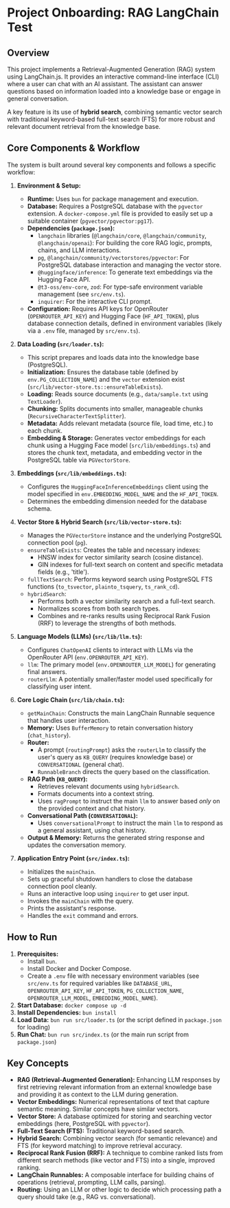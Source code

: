 <!-- filepath: /home/elizielx/Documents/Temporary/rag-langchain-test/ONBOARDING.md -->
# Project Onboarding: RAG LangChain Test

## Overview

This project implements a Retrieval-Augmented Generation (RAG) system using LangChain.js. It provides an interactive command-line interface (CLI) where a user can chat with an AI assistant. The assistant can answer questions based on information loaded into a knowledge base or engage in general conversation.

A key feature is its use of **hybrid search**, combining semantic vector search with traditional keyword-based full-text search (FTS) for more robust and relevant document retrieval from the knowledge base.

## Core Components & Workflow

The system is built around several key components and follows a specific workflow:

1.  **Environment & Setup:**
    *   **Runtime:** Uses `bun` for package management and execution.
    *   **Database:** Requires a PostgreSQL database with the `pgvector` extension. A `docker-compose.yml` file is provided to easily set up a suitable container (`pgvector/pgvector:pg17`).
    *   **Dependencies (`package.json`):**
        *   `langchain` libraries (`@langchain/core`, `@langchain/community`, `@langchain/openai`): For building the core RAG logic, prompts, chains, and LLM interactions.
        *   `pg`, `@langchain/community/vectorstores/pgvector`: For PostgreSQL database interaction and managing the vector store.
        *   `@huggingface/inference`: To generate text embeddings via the Hugging Face API.
        *   `@t3-oss/env-core`, `zod`: For type-safe environment variable management (see `src/env.ts`).
        *   `inquirer`: For the interactive CLI prompt.
    *   **Configuration:** Requires API keys for OpenRouter (`OPENROUTER_API_KEY`) and Hugging Face (`HF_API_TOKEN`), plus database connection details, defined in environment variables (likely via a `.env` file, managed by `src/env.ts`).

2.  **Data Loading (`src/loader.ts`):**
    *   This script prepares and loads data into the knowledge base (PostgreSQL).
    *   **Initialization:** Ensures the database table (defined by `env.PG_COLLECTION_NAME`) and the `vector` extension exist (`src/lib/vector-store.ts::ensureTableExists`).
    *   **Loading:** Reads source documents (e.g., `data/sample.txt` using `TextLoader`).
    *   **Chunking:** Splits documents into smaller, manageable chunks (`RecursiveCharacterTextSplitter`).
    *   **Metadata:** Adds relevant metadata (source file, load time, etc.) to each chunk.
    *   **Embedding & Storage:** Generates vector embeddings for each chunk using a Hugging Face model (`src/lib/embeddings.ts`) and stores the chunk text, metadata, and embedding vector in the PostgreSQL table via `PGVectorStore`.

3.  **Embeddings (`src/lib/embeddings.ts`):**
    *   Configures the `HuggingFaceInferenceEmbeddings` client using the model specified in `env.EMBEDDING_MODEL_NAME` and the `HF_API_TOKEN`.
    *   Determines the embedding dimension needed for the database schema.

4.  **Vector Store & Hybrid Search (`src/lib/vector-store.ts`):**
    *   Manages the `PGVectorStore` instance and the underlying PostgreSQL connection pool (`pg`).
    *   `ensureTableExists`: Creates the table and necessary indexes:
        *   HNSW index for vector similarity search (cosine distance).
        *   GIN indexes for full-text search on content and specific metadata fields (e.g., 'title').
    *   `fullTextSearch`: Performs keyword search using PostgreSQL FTS functions (`to_tsvector`, `plainto_tsquery`, `ts_rank_cd`).
    *   `hybridSearch`:
        *   Performs both a vector similarity search and a full-text search.
        *   Normalizes scores from both search types.
        *   Combines and re-ranks results using Reciprocal Rank Fusion (RRF) to leverage the strengths of both methods.

5.  **Language Models (LLMs) (`src/lib/llm.ts`):**
    *   Configures `ChatOpenAI` clients to interact with LLMs via the OpenRouter API (`env.OPENROUTER_API_KEY`).
    *   `llm`: The primary model (`env.OPENROUTER_LLM_MODEL`) for generating final answers.
    *   `routerLlm`: A potentially smaller/faster model used specifically for classifying user intent.

6.  **Core Logic Chain (`src/lib/chain.ts`):**
    *   `getMainChain`: Constructs the main LangChain Runnable sequence that handles user interaction.
    *   **Memory:** Uses `BufferMemory` to retain conversation history (`chat_history`).
    *   **Router:**
        *   A prompt (`routingPrompt`) asks the `routerLlm` to classify the user's query as `KB_QUERY` (requires knowledge base) or `CONVERSATIONAL` (general chat).
        *   `RunnableBranch` directs the query based on the classification.
    *   **RAG Path (`KB_QUERY`):**
        *   Retrieves relevant documents using `hybridSearch`.
        *   Formats documents into a context string.
        *   Uses `ragPrompt` to instruct the main `llm` to answer based *only* on the provided context and chat history.
    *   **Conversational Path (`CONVERSATIONAL`):**
        *   Uses `conversationalPrompt` to instruct the main `llm` to respond as a general assistant, using chat history.
    *   **Output & Memory:** Returns the generated string response and updates the conversation memory.

7.  **Application Entry Point (`src/index.ts`):**
    *   Initializes the `mainChain`.
    *   Sets up graceful shutdown handlers to close the database connection pool cleanly.
    *   Runs an interactive loop using `inquirer` to get user input.
    *   Invokes the `mainChain` with the query.
    *   Prints the assistant's response.
    *   Handles the `exit` command and errors.

## How to Run

1.  **Prerequisites:**
    *   Install `bun`.
    *   Install Docker and Docker Compose.
    *   Create a `.env` file with necessary environment variables (see `src/env.ts` for required variables like `DATABASE_URL`, `OPENROUTER_API_KEY`, `HF_API_TOKEN`, `PG_COLLECTION_NAME`, `OPENROUTER_LLM_MODEL`, `EMBEDDING_MODEL_NAME`).
2.  **Start Database:** `docker compose up -d`
3.  **Install Dependencies:** `bun install`
4.  **Load Data:** `bun run src/loader.ts` (or the script defined in `package.json` for loading)
5.  **Run Chat:** `bun run src/index.ts` (or the main run script from `package.json`)

## Key Concepts

*   **RAG (Retrieval-Augmented Generation):** Enhancing LLM responses by first retrieving relevant information from an external knowledge base and providing it as context to the LLM during generation.
*   **Vector Embeddings:** Numerical representations of text that capture semantic meaning. Similar concepts have similar vectors.
*   **Vector Store:** A database optimized for storing and searching vector embeddings (here, PostgreSQL with `pgvector`).
*   **Full-Text Search (FTS):** Traditional keyword-based search.
*   **Hybrid Search:** Combining vector search (for semantic relevance) and FTS (for keyword matching) to improve retrieval accuracy.
*   **Reciprocal Rank Fusion (RRF):** A technique to combine ranked lists from different search methods (like vector and FTS) into a single, improved ranking.
*   **LangChain Runnables:** A composable interface for building chains of operations (retrieval, prompting, LLM calls, parsing).
*   **Routing:** Using an LLM or other logic to decide which processing path a query should take (e.g., RAG vs. conversational).
